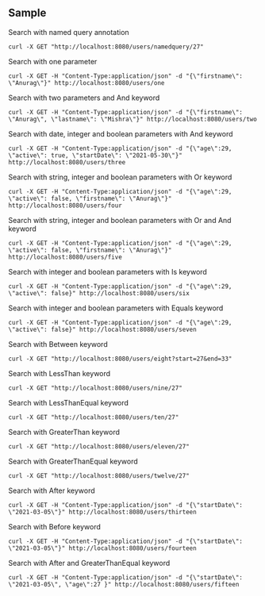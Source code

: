## Sample
Search with named query annotation
```curl
curl -X GET "http://localhost:8080/users/namedquery/27"
```

Search with one parameter
```curl
curl -X GET -H "Content-Type:application/json" -d "{\"firstname\": \"Anurag\"}" http://localhost:8080/users/one
```

Search with two parameters and And keyword
```curl
curl -X GET -H "Content-Type:application/json" -d "{\"firstname\": \"Anurag\", \"lastname\": \"Mishra\"}" http://localhost:8080/users/two
```

Search with date, integer and boolean parameters with And keyword
```curl
curl -X GET -H "Content-Type:application/json" -d "{\"age\":29, \"active\": true, \"startDate\": \"2021-05-30\"}" http://localhost:8080/users/three
```

Search with string, integer and boolean parameters with Or keyword
```curl
curl -X GET -H "Content-Type:application/json" -d "{\"age\":29, \"active\": false, \"firstname\": \"Anurag\"}" http://localhost:8080/users/four
```

Search with string, integer and boolean parameters with Or and And keyword
```curl
curl -X GET -H "Content-Type:application/json" -d "{\"age\":29, \"active\": false, \"firstname\": \"Anurag\"}" http://localhost:8080/users/five
```

Search with integer and boolean parameters with Is keyword
```curl
curl -X GET -H "Content-Type:application/json" -d "{\"age\":29, \"active\": false}" http://localhost:8080/users/six
```

Search with integer and boolean parameters with Equals keyword
```curl
curl -X GET -H "Content-Type:application/json" -d "{\"age\":29, \"active\": false}" http://localhost:8080/users/seven
```

Search with Between keyword
```curl
curl -X GET "http://localhost:8080/users/eight?start=27&end=33"
```

Search with LessThan keyword
```curl
curl -X GET "http://localhost:8080/users/nine/27"
```

Search with LessThanEqual keyword
```curl
curl -X GET "http://localhost:8080/users/ten/27"
```

Search with GreaterThan keyword
```curl
curl -X GET "http://localhost:8080/users/eleven/27"
```

Search with GreaterThanEqual keyword
```curl
curl -X GET "http://localhost:8080/users/twelve/27"
```

Search with After keyword
```curl
curl -X GET -H "Content-Type:application/json" -d "{\"startDate\": \"2021-03-05\"}" http://localhost:8080/users/thirteen
```

Search with Before keyword
```curl
curl -X GET -H "Content-Type:application/json" -d "{\"startDate\": \"2021-03-05\"}" http://localhost:8080/users/fourteen
```

Search with After and GreaterThanEqual keyword
```curl
curl -X GET -H "Content-Type:application/json" -d "{\"startDate\": \"2021-03-05\", \"age\":27 }" http://localhost:8080/users/fifteen
```